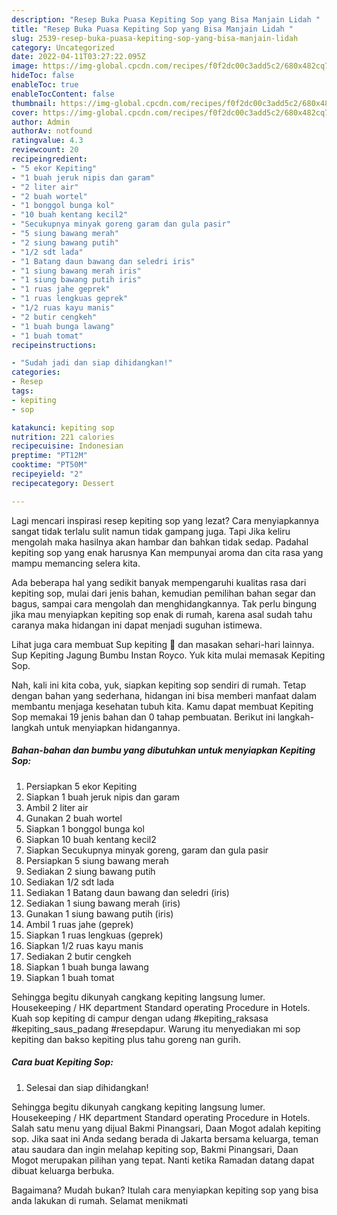 ```yaml
---
description: "Resep Buka Puasa Kepiting Sop yang Bisa Manjain Lidah "
title: "Resep Buka Puasa Kepiting Sop yang Bisa Manjain Lidah "
slug: 2539-resep-buka-puasa-kepiting-sop-yang-bisa-manjain-lidah
category: Uncategorized
date: 2022-04-11T03:27:22.095Z
image: https://img-global.cpcdn.com/recipes/f0f2dc00c3add5c2/680x482cq70/kepiting-sop-foto-resep-utama.jpg
hideToc: false
enableToc: true
enableTocContent: false
thumbnail: https://img-global.cpcdn.com/recipes/f0f2dc00c3add5c2/680x482cq70/kepiting-sop-foto-resep-utama.jpg
cover: https://img-global.cpcdn.com/recipes/f0f2dc00c3add5c2/680x482cq70/kepiting-sop-foto-resep-utama.jpg
author: Admin
authorAv: notfound
ratingvalue: 4.3
reviewcount: 20
recipeingredient:
- "5 ekor Kepiting"
- "1 buah jeruk nipis dan garam"
- "2 liter air"
- "2 buah wortel"
- "1 bonggol bunga kol"
- "10 buah kentang kecil2"
- "Secukupnya minyak goreng garam dan gula pasir"
- "5 siung bawang merah"
- "2 siung bawang putih"
- "1/2 sdt lada"
- "1 Batang daun bawang dan seledri iris"
- "1 siung bawang merah iris"
- "1 siung bawang putih iris"
- "1 ruas jahe geprek"
- "1 ruas lengkuas geprek"
- "1/2 ruas kayu manis"
- "2 butir cengkeh"
- "1 buah bunga lawang"
- "1 buah tomat"
recipeinstructions:

- "Sudah jadi dan siap dihidangkan!"
categories:
- Resep
tags:
- kepiting
- sop

katakunci: kepiting sop 
nutrition: 221 calories
recipecuisine: Indonesian
preptime: "PT12M"
cooktime: "PT50M"
recipeyield: "2"
recipecategory: Dessert

---
```



Lagi mencari inspirasi resep kepiting sop yang lezat? Cara menyiapkannya sangat tidak terlalu sulit namun tidak gampang juga. Tapi Jika keliru mengolah maka hasilnya akan hambar dan bahkan tidak sedap. Padahal kepiting sop yang enak harusnya Kan mempunyai aroma dan cita rasa yang mampu memancing selera kita.


Ada beberapa hal yang sedikit banyak mempengaruhi kualitas rasa dari kepiting sop, mulai dari jenis bahan, kemudian pemilihan bahan segar dan bagus, sampai cara mengolah dan menghidangkannya. Tak perlu bingung jika mau menyiapkan kepiting sop enak di rumah, karena asal sudah tahu caranya maka hidangan ini dapat menjadi suguhan istimewa.

Lihat juga cara membuat Sup kepiting 🦀 dan masakan sehari-hari lainnya. Sup Kepiting Jagung Bumbu Instan Royco. Yuk kita mulai memasak Kepiting Sop.


Nah, kali ini kita coba, yuk, siapkan kepiting sop sendiri di rumah. Tetap dengan bahan yang sederhana, hidangan ini bisa memberi manfaat dalam membantu menjaga kesehatan tubuh kita. Kamu dapat membuat Kepiting Sop memakai 19 jenis bahan dan 0 tahap pembuatan. Berikut ini langkah-langkah untuk menyiapkan hidangannya.

<!--inarticleads1-->

##### Bahan-bahan dan bumbu yang dibutuhkan untuk menyiapkan Kepiting Sop:

1. Persiapkan 5 ekor Kepiting
1. Siapkan 1 buah jeruk nipis dan garam
1. Ambil 2 liter air
1. Gunakan 2 buah wortel
1. Siapkan 1 bonggol bunga kol
1. Siapkan 10 buah kentang kecil2
1. Siapkan Secukupnya minyak goreng, garam dan gula pasir
1. Persiapkan 5 siung bawang merah
1. Sediakan 2 siung bawang putih
1. Sediakan 1/2 sdt lada
1. Sediakan 1 Batang daun bawang dan seledri (iris)
1. Sediakan 1 siung bawang merah (iris)
1. Gunakan 1 siung bawang putih (iris)
1. Ambil 1 ruas jahe (geprek)
1. Siapkan 1 ruas lengkuas (geprek)
1. Siapkan 1/2 ruas kayu manis
1. Sediakan 2 butir cengkeh
1. Siapkan 1 buah bunga lawang
1. Siapkan 1 buah tomat


Sehingga begitu dikunyah cangkang kepiting langsung lumer. Housekeeping / HK department Standard operating Procedure in Hotels. Kuah sop kepiting di campur dengan udang #kepiting_raksasa #kepiting_saus_padang #resepdapur. Warung itu menyediakan mi sop kepiting dan bakso kepiting plus tahu goreng nan gurih. 

<!--inarticleads2-->

##### Cara buat Kepiting Sop:


1. Selesai dan siap dihidangkan!

Sehingga begitu dikunyah cangkang kepiting langsung lumer. Housekeeping / HK department Standard operating Procedure in Hotels. Salah satu menu yang dijual Bakmi Pinangsari, Daan Mogot adalah kepiting sop. Jika saat ini Anda sedang berada di Jakarta bersama keluarga, teman atau saudara dan ingin melahap kepiting sop, Bakmi Pinangsari, Daan Mogot merupakan pilihan yang tepat. Nanti ketika Ramadan datang dapat dibuat keluarga berbuka. 

Bagaimana? Mudah bukan? Itulah cara menyiapkan kepiting sop yang bisa anda lakukan di rumah. Selamat menikmati
